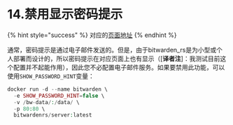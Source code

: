 # 14.禁用显示密码提示

{% hint style="success" %}
对应的[页面地址](https://github.com/dani-garcia/bitwarden_rs/wiki/Password-hint-display)
{% endhint %}

通常，密码提示是通过电子邮件发送的。但是，由于bitwarden\_rs是为小型或个人部署而设计的，所以密码提示在对应页面上也有显示（\[**译者注**\]：我测试目前这个配置并不起能作用），因此您不必配置电子邮件服务。如果要禁用此功能，可以使用`SHOW_PASSWORD_HINT`变量：

```php
docker run -d --name bitwarden \
  -e SHOW_PASSWORD_HINT=false \
  -v /bw-data/:/data/ \
  -p 80:80 \
  bitwardenrs/server:latest
```

